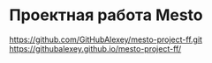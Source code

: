 # Проектная работа Mesto
https://github.com/GitHubAlexey/mesto-project-ff.git
https://githubalexey.github.io/mesto-project-ff/
